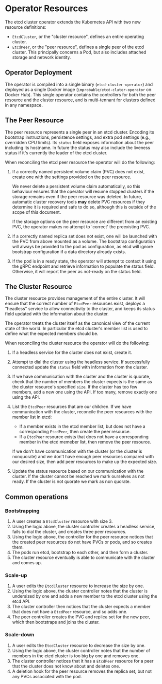 # Operator Resources

The etcd cluster operator extends the Kubernetes API with two new
resource definitions:

* `EtcdCluster`, or the "cluster resource", defines an entire
  operating cluster.
* `EtcdPeer`, or the "peer resource", defines a single peer of the
  etcd cluster. This principally concerns a Pod, but also includes
  attached storage and network identity.

## Operator Deployment

The operator is compiled into a single binary
(`etcd-cluster-operator`) and deployed as a single Docker image
(`improbable/etcd-cluter-operator` on Docker Hub). This single
operator contains the controllers for both the peer resource and the
cluster resource, and is multi-tennant for clusters defined in any
namespace.

## The Peer Resource

The peer resource represents a single peer in an etcd cluster.
Encoding its bootstrap instructions, persistence settings, and extra
pod settings (e.g., overridden CPU limits). Its `status` field exposes
information about the peer including its hostname. In future the
status may also include the liveness status if it's currently the
leader of the etcd cluster.

When reconciling the etcd peer resource the operator will do the
following:

1. If a correctly named persistent volume claim (PVC) does not exist,
   create one with the settings provided on the peer resource.

   We never delete a persistent volume claim automatically, so this
   behaviour ensures that the operator will resume stopped clusters if
   the storage remains even if the peer resource was deleted. In
   future, automatic cluster recovery tools **may** delete PVC
   resources if they determine it is required and safe to do so,
   although this is outside of the scope of this document.

   If the storage options on the peer resource are different from an
   existing PVC, the operator makes no attempt to 'correct' the
   preexisting PVC.
2. If a correctly named replica set does not exist, one will be
   launched with the PVC from above mounted as a volume. The bootstrap
   configuration will always be provided to the pod as configuration,
   as etcd will ignore bootstrap configuration if a data directory
   already exists.
3. If the pod is in a ready state, the operator will attempt to
   contact it using the gRPC endpoint and retrieve information to
   populate the status field. Otherwise, it will report the peer as
   not-ready on the status field.

## The Cluster Resource

The cluster resource provides management of the entire cluster. It
will ensure that the correct number of `EtcdPeer` resources exist,
deploys a "headless" service to allow connectivity to the cluster, and
keeps its status field updated with the information about the cluster.

The operator treats the cluster itself as the canonical view of the
current state of the world. In particular the etcd cluster's member
list is used to define what the expected members should be.

When reconciling the cluster resource the operator will do the
following:

1. If a headless service for the cluster does not exist, create it.
2. Attempt to dial the cluster using the headless service. If
   successfully connected update the `status` field with information
   from the cluster.
3. If we have communication with the cluster and the cluster is
   quorate, check that the number of members the cluster expects is
   the same as the cluster resource's specified `size`. If the cluster
   has too few members, add a new one using the API. If too many,
   remove exactly one using the API.
4. List the `EtcdPeer` resources that are our children. If we have
   communication with the cluster, reconcile the peer resources with
   the member list in etcd:

   * If a member exists in the etcd member list, but does not have a
     corresponding `EtcdPeer`, then create the peer resource.
   * If a `EtcdPeer` resource exists that does not have a
     corresponding member in the etcd memeber list, then remove the
     peer resource.

   If we don't have communication with the cluster (or the cluster is
   nonquorate) and we don't have enough peer resources compared with
   our desired size, then add peer resources to make up the expected
   size.
5. Update the status resource based on our communication with the
   cluster. If the cluster cannot be reached we mark ourselves as not
   ready. If the cluster is not quorate we mark as non quorate.

## Common operations

### Bootstrapping

1. A user creates a `EtcdCluster` resource with size 3.
2. Using the logic above, the cluster controller creates a headless
   service, fails to dial the cluster, and creates three peer
   resources.
3. Using the logic above, the controller for the peer resource notices
   that the created peer resources do not have PVCs or pods, and so
   creates them.
4. The pods run etcd, bootstrap to each other, and then form a
   cluster.
5. The cluster resource eventually is able to communicate with the
   cluster and comes up.

### Scale-up

1. A user edits the `EtcdCluster` resource to increase the size by
   one.
2. Using the logic above, the cluster controller notes that the cluster
   is undersized by one and adds a new member to the etcd cluster
   using the etcd API.
3. The cluster controller then notices that the cluster expects a member
   that does not have a `EtcdPeer` resource, and so adds one.
4. The peer controller creates the PVC and replica set for the new
   peer, which then bootstraps and joins the cluster.

### Scale-down

1. A user edits the `EtcdCluster` resource to decrease the size by
   one.
2. Using the logic above, the cluster controller notes that the number
   of members in the etcd cluster is too big by one and removes one.
3. The cluster controller notices that it has a `EtcdPeer` resource for a
   peer that the cluster does not know about and deletes one.
4. A deletion hook for the peer resource removes the replica set, but
   not any PVCs associated with the pod.
